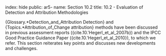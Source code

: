 index: hide
public: ar5-
name: Section 10.2
title: 10.2 - Evaluation of Detection and Attribution Methodologies

{Glossary.*Detection_and_Attribution Detection} and {Topics.*Attribution_of_Change attribution} methods have been discussed in previous assessment reports ({cite.10.'Hegerl_et_al_2007b}) and the IPCC Good Practice Guidance Paper ({cite.10.'Hegerl_et_al_2010}), to which we refer. This section reiterates key points and discusses new developments and challenges.
